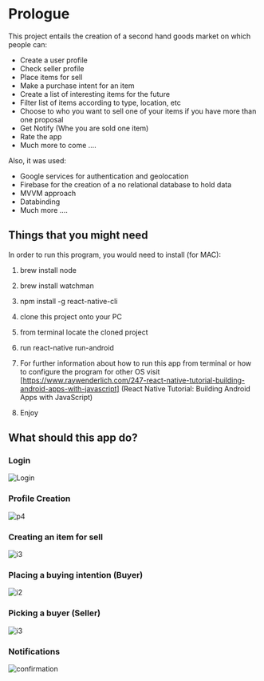 # Prologue
This project entails the creation of a second hand goods market on which people can:

- Create a user profile
- Check seller profile
- Place items for sell
- Make a purchase intent for an item
- Create a list of interesting items for the future
- Filter list of items according to type, location, etc
- Choose to who you want to sell one of your items if you have more than one proposal
- Get Notify (Whe you are sold one item)
- Rate the app
- Much more to come ....

Also, it was used:

- Google services for authentication and geolocation
- Firebase for the creation of a no relational database to hold data
- MVVM approach
- Databinding
- Much more ....


## Things that you might need

In order to run this program, you would need to install (for MAC):

1. brew install node

2. brew install watchman

3. npm install -g react-native-cli

4. clone this project onto your PC

5. from terminal locate the cloned project

6. run react-native run-android

7. For further information about how to run this app from terminal or how to configure the program for other OS visit [https://www.raywenderlich.com/247-react-native-tutorial-building-android-apps-with-javascript] (React Native Tutorial: Building Android Apps with JavaScript)

8. Enjoy

## What should this app do?

 ### Login
  
  ![Login](Demo/Login.gif)
 
 ### Profile Creation
 
  ![p4](Demo/profile_4.gif)
  
 ### Creating an item for sell
 
  ![i3](Demo/items_3.gif)
  
 ### Placing a buying intention (Buyer)
 
 ![i2](Demo/buy_2.gif)
 
 ### Picking a buyer (Seller)
 
 ![i3](Demo/buy_3.gif)
 
 ### Notifications
 
 ![confirmation](Demo/confirmation.gif)
  
  
